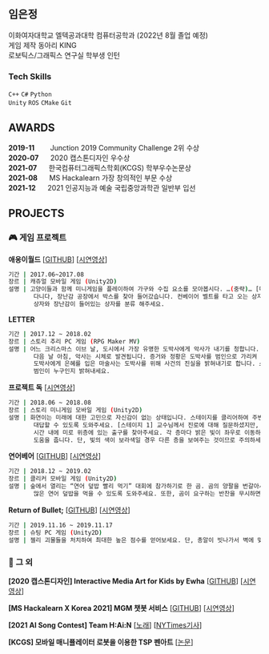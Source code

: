 ## 임은정 
이화여자대학교 엘텍공과대학 컴퓨터공학과 (2022년 8월 졸업 예정)\
게임 제작 동아리 KING\
로보틱스/그래픽스 연구실 학부생 인턴

### Tech Skills
```C++``` ```C#``` ```Python``` \
```Unity``` ```ROS``` ```CMake``` ```Git```

## AWARDS
**2019-11** &nbsp;&nbsp;&nbsp;&nbsp;&nbsp;&nbsp;    Junction 2019 Community Challenge 2위 수상 \
**2020-07** &nbsp;&nbsp;&nbsp;&nbsp;    2020 캡스톤디자인 우수상 \
**2021-07** &nbsp;&nbsp;&nbsp;&nbsp;    한국컴퓨터그래픽스학회(KCGS) 학부우수논문상 \
**2021-08** &nbsp;&nbsp;&nbsp;&nbsp;    MS Hackalearn 가장 창의적인 부문 수상 \
**2021-12** &nbsp;&nbsp;&nbsp;&nbsp;    2021 인공지능과 예술 국립중앙과학관 일반부 입선

## PROJECTS
### :video_game: 게임 프로젝트

**애옹이월드** [[GITHUB](https://github.com/catsavestheworld/catproject/tree/master/Assets/Scripts/Mini_3)] [[시연영상](https://www.youtube.com/watch?v=XbzjvRU_qMg)]
```bash
기간 | 2017.06~2017.08
장르 | 캐쥬얼 모바일 게임 (Unity2D)
설명 | 고양이들과 함께 미니게임을 플레이하여 가구와 수집 요소를 모아봅시다. …(중략)… [미니게임 3] 고양이가 박스를 찾아 돌아
       다니다, 장난감 공장에서 박스를 찾아 들어갔습니다. 컨베이어 벨트를 타고 오는 상자들을 터치 앤 드래그로 고양이가 들어간 
       상자와 장난감이 들어있는 상자를 분류 해주세요.
```
**LETTER**
```bash
기간 | 2017.12 ~ 2018.02
장르 | 스토리 추리 PC 게임 (RPG Maker MV)
설명 | 어느 크리스마스 이브 날, 도시에서 가장 유명한 도박사에게 악사가 내기를 청합니다. 놀랍게도 결과는 악사의 승리. 하지만
       다음 날 아침, 악사는 시체로 발견됩니다. 증거와 정황은 도박사를 범인으로 가리켜 경찰에게 의심을 받고 있습니다. 평소 
       도박사에게 은혜를 입은 마술사는 도박사를 위해 사건의 진실을 밝혀내기로 합니다. 스토리와 퍼즐 요소를 풀어 단서를 얻고 
       범인이 누구인지 밝혀내세요.
```
**프로젝트 독** [[시연영상](https://www.youtube.com/watch?v=RMCHjv6TGrc)]
```bash
기간 | 2018.06 ~ 2018.08
장르 | 스토리 미니게임 모바일 게임 (Unity2D)
설명 | 화연이는 미래에 대한 고민으로 자신감이 없는 상태입니다. 스테이지를 클리어하여 주변 사람들의 미래와 관련된 질문에 
       대답할 수 있도록 도와주세요. [스테이지 1] 교수님께서 진로에 대해 질문하셨지만, 머리속은 어두운 미로와 같습니다. 
       시간 내에 미로 위층에 있는 출구를 찾아주세요. 각 층마다 밝은 빛이 좌우로 이동하며 화연이가 미로를 헤쳐나가도록 
       도움을 줍니다. 단, 빛의 색이 보라색일 경우 다른 층을 보여주는 것이므로 주의하세요.
```
**연어베어** [[GITHUB](https://github.com/minie12/SalmonBear/tree/master/Assets/Scripts)] [[시연영상](https://www.youtube.com/watch?v=Rf0Mg05t_Bs)]
```bash
기간 | 2018.12 ~ 2019.02
장르 | 클리커 모바일 게임 (Unity2D)
설명 | 숲에서 열리는 “연어 덮밥 빨리 먹기” 대회에 참가하기로 한 곰. 곰의 양팔을 번갈아서 빠르게 클릭하여 시간 내에 최대한 
       많은 연어 덮밥을 먹을 수 있도록 도와주세요. 또한, 곰이 요구하는 반찬을 무시하면 기침을 하며 시간이 지연됩니다.
```
**Return of Bullet;** [[GITHUB](https://github.com/minie12/ReturnOfBullet-)] [[시연영상](https://www.youtube.com/watch?v=qCX7sRMh1eQ)]
```bash
기간 | 2019.11.16 ~ 2019.11.17
장르 | 슈팅 PC 게임 (Unity2D)
설명 | 젤리 괴물들을 처치하여 최대한 높은 점수를 얻어보세요. 단, 총알이 빗나가서 벽에 맞으면 본인에게 돌아올 수 있습니다.
```

### :open_file_folder: 그 외
**[2020 캡스톤디자인] Interactive Media Art for Kids by Ewha**  [[GITHUB](https://github.com/vyongs/IMAKE)] [[시연영상](https://www.youtube.com/watch?v=G_GHQXAvJxs)]

**[MS Hackalearn X Korea 2021] MGM 챗봇 서비스** [[GITHUB](https://github.com/solidcellaMoon/MGMbot-HackaLearnXKorea2021)] [[시연영상](https://www.youtube.com/watch?v=f7-GkbOhVGE&feature=youtu.be)]

**[2021 AI Song Contest] Team H:Ai:N** [[노래](https://www.aisongcontest.com/participants/hain-2021)] [[NYTimes기사](https://www.nytimes.com/2021/07/07/arts/music/ai-song-contest.html)]

**[KCGS] 모바일 매니퓰레이터 로봇을 이용한 TSP 펜아트** [[논문](http://graphics.ewha.ac.kr/TSPArt/20210611A026_2.pdf)]

